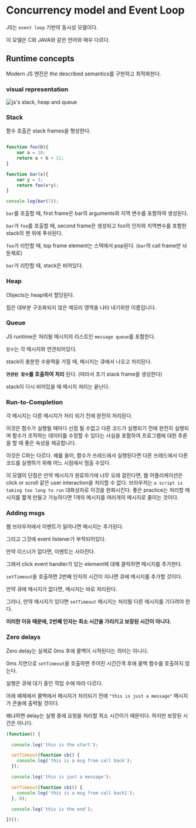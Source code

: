 # Concurrency model and Event Loop

JS는 `event loop` 기반의 동시성 모델이다.

이 모델은 C와 JAVA와 같은 언어와 매우 다르다.

## Runtime concepts

Modern JS 엔진은 the described semantics를 구현하고 최적화한다.

### visual representation

![js's stack, heap and queue](https://developer.mozilla.org/files/4617/default.svg)

### Stack

함수 호출은 stack frames을 형성한다.

```javascript

function foo(b){
    var a = 10;
    return a + b + 11;
}

function bar(x){
    var y = 3;
    return foo(x*y);
}

console.log(bar(7));

```

`bar`를 호출할 때, first frame은 bar의 arguments와 지역 변수를 포함하여 생성된다.

`bar`가 `foo`를 호출할 때, second frame은 생성되고 foo의 인자와 지역변수를 포함한 stack의 맨 위에 푸쉬된다.

`foo`가 리턴할 때, top frame element는 스택에서 pop된다. (`bar`의 call frame만 놔둔채로)

`bar`가 리턴할 때, stack은 비어있다.


### Heap

Objects는 heap에서 할당된다.

힙은 대부분 구조화되지 않은 메모리 영역을 나타 내기위한 이름입니다.

### Queue

JS runtime은 처리될 메시지의 리스트인 `message queue`를 포함한다.

`함수`는 각 메시지와 연관되어있다.

stack이 충분한 수용력을 가질 때, 메시지는 큐에서 나오고 처리된다.

**`연관된 함수`를 호출하여 처리** 된다. (따라서 초기 stack frame을 생성한다)

stack이 다시 비어있을 때 메시지 처리는 끝난다.

### Run-to-Completion

각 메시지는 다른 메시지가 처리 되기 전에 완전히 처리된다.

이것은 함수가 실행될 때마다 선점 될 수없고 다른 코드가 실행되기 전에 완전히 실행되며 함수가 조작하는 데이터를 수정할 수 있다는 사실을 포함하여 프로그램에 대한 추론을 할 때 좋은 속성을 제공합니다.

이것은 C와는 다르다. 예를 들어, 함수가 쓰레드에서 실행된다면 다른 쓰레드에서 다른 코드를 실행하기 위해 어느 시점에서 멈출 수있다.

이 모델의 단점은 만약 메시지가 완료하기에 너무 오래 걸린다면, 웹 어플리케이션은 click or scroll 같은 user interaction을 처리할 수 없다. 브라우저는 `a script is taking too long to run` 대화상자로 이것을 완화시킨다. 좋은 practice는 처리할 메시지를 짧게 만들고 가능하다면 1개의 메시지를 여러개의 메시지로 줄이는 것이다.


### Adding msgs

웹 브라우저에서 이벤트가 일어나면 메시지는 추가된다.

그리고 그것에 event listener가 부착되어있다.

만약 리스너가 없다면, 이벤트는 사라진다.

그래서 click event handler가 있는 element에 대해 클릭하면 메시지를 추가한다.

`setTimeout`을 호출하면 2번째 인자의 시간이 지나면 큐에 메시지를 추가할 것이다.

만약 큐에 메시지가 없다면, 메시지는 바로 처리된다.

그러나, 만약 메시지가 있다면 `setTimeout` 메시지는 처리될 다른 메시지를 기다려야 한다.

**이러한 이유 때문에, 2번째 인자는 최소 시간을 가리키고 보장된 시간이 아니다.**


### Zero delays

Zero delay는 실제로 0ms 후에 콜백이 시작된다는 의미는 아니다.

0ms 지연으로 `setTimeout`을 호출하면 주어진 시간간격 후에 콜백 함수를 호출하지 않는다.

실행은 큐에 대기 중인 작업 수에 따라 다르다.

아래 예제에서 콜백에서 메시지가 처리되기 전에 `"this is just a message"` 메시지가 콘솔에 출력될 것이다.

왜냐하면 delay는 실행 중에 요청을 처리할 최소 시간이기 때문이다. 하지만 보장된 시간은 아니다.

```javascript
(function() {

  console.log('this is the start');

  setTimeout(function cb() {
    console.log('this is a msg from call back');
  });

  console.log('this is just a message');

  setTimeout(function cb1() {
    console.log('this is a msg from call back1');
  }, 0);

  console.log('this is the end');

})();
```
